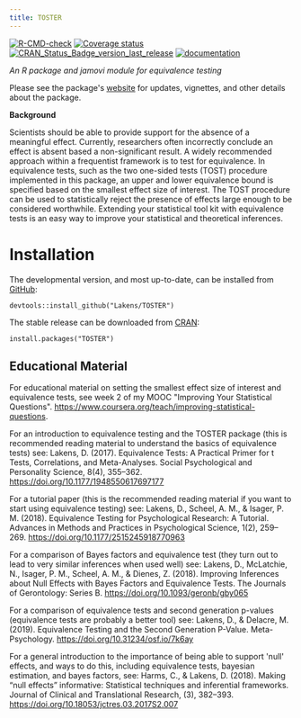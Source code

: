 ```yaml
---
title: TOSTER
---
```


 <!-- badges: start -->
  [![R-CMD-check](https://github.com/Lakens/TOSTER/workflows/R-CMD-check/badge.svg)](https://github.com/Lakens/TOSTER/actions)
  [![Coverage status](https://codecov.io/gh/Lakens/TOSTER/branch/master/graph/badge.svg)](https://codecov.io/github/Lakens/TOSTER?branch=master)
  [![CRAN_Status_Badge_version_last_release](https://www.r-pkg.org/badges/version-last-release/TOSTER)](https://cran.r-project.org/package=TOSTER)
  [![documentation](https://img.shields.io/badge/website-active-blue)](https://aaroncaldwell.us/TOSTERpkg)
  <!-- badges: end -->

*An R package and jamovi module for equivalence testing*

Please see the package's [website](https://aaroncaldwell.us/TOSTERpkg) for updates, vignettes, and other details about the package.

**Background**

Scientists should be able to provide support for the absence of a meaningful effect. Currently, researchers often incorrectly
conclude an effect is absent based a non-significant result. A widely recommended approach within a frequentist framework is to
test for equivalence. In equivalence tests, such as the two one-sided tests (TOST) procedure implemented in this package, an upper and
lower equivalence bound is specified based on the smallest effect size of interest. The TOST procedure can be used to statistically
reject the presence of effects large enough to be considered worthwhile. Extending your statistical tool kit
with equivalence tests is an easy way to improve your statistical and theoretical inferences.

# Installation

The developmental version, and most up-to-date, can be installed from [GitHub](https://github.com/Lakens/TOSTER):

```
devtools::install_github("Lakens/TOSTER")
```

The stable release can be downloaded from [CRAN](https://cran.r-project.org/web/packages/TOSTER/index.html):

```
install.packages("TOSTER")
```

## Educational Material

For educational material on setting the smallest effect size of interest and equivalence tests, see week 2 of my MOOC "Improving Your Statistical Questions". https://www.coursera.org/teach/improving-statistical-questions. 

For an introduction to equivalence testing and the TOSTER package (this is recommended reading material to understand the basics of equivalence tests) see: 
Lakens, D. (2017). Equivalence Tests: A Practical Primer for t Tests, Correlations, and Meta-Analyses. Social Psychological and Personality Science, 8(4), 355–362. https://doi.org/10.1177/1948550617697177

For a tutorial paper (this is the recommended reading material if you want to start using equivalence testing) see:
Lakens, D., Scheel, A. M., & Isager, P. M. (2018). Equivalence Testing for Psychological Research: A Tutorial. Advances in Methods and Practices in Psychological Science, 1(2), 259–269. https://doi.org/10.1177/2515245918770963

For a comparison of Bayes factors and equivalence test (they turn out to lead to very similar inferences when used well) see: 
Lakens, D., McLatchie, N., Isager, P. M., Scheel, A. M., & Dienes, Z. (2018). Improving Inferences about Null Effects with Bayes Factors and Equivalence Tests. The Journals of Gerontology: Series B. https://doi.org/10.1093/geronb/gby065

For a comparison of equivalence tests and second generation p-values (equivalence tests are probably a better tool) see: 
Lakens, D., & Delacre, M. (2019). Equivalence Testing and the Second Generation P-Value. Meta-Psychology. https://doi.org/10.31234/osf.io/7k6ay

For a general introduction to the importance of being able to support 'null' effects, and ways to do this, including equivalence tests, bayesian estimation, and bayes factors, see:
Harms, C., & Lakens, D. (2018). Making “null effects” informative: Statistical techniques and inferential frameworks. Journal of Clinical and Translational Research, (3), 382–393. https://doi.org/10.18053/jctres.03.2017S2.007
